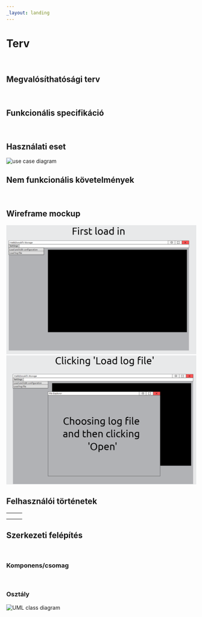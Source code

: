 ```yaml
---
_layout: landing
---
```


# Terv

<br>

## Megvalósíthatósági terv

<br>

## Funkcionális specifikáció

<br>

## Használati eset

![use case diagram](https://www.plantuml.com/plantuml/svg/bPQ_ZjGm4CPxFuLrD5p1FS0MwCILIEZ4mGEOP3RhYsD7zWH1q3q4BTsMAQYGU06BzsBnibA6dSo6RVtDR_vySvExJMWY3ftJGuBA950EjgWnw6YR7UhQHgZG1gzIQtrlekbq5toeTZ5qeBV67K9CXI7gzzeaVVKEOfUdjZ5ZRQxKds3Z6mVwOOJOGXhnrrVzHUd3x_dhuBUs6MBULpR_qEcao5E2Q_tipjI0hzm0H_LzthlFvfBgBa-k3nv3AoYVL17Fghk7EDg357nbpQc-Xz5sW_jRtGV0_DFnMQco0xyWozyUTPf9pnHqBd9cLYldRecOQCYCfOmdZPofBwApDq9mUS88kp3cVJBNN3l_IihlWZKtBrxoVMoqzHz32wi0j0u19FfVK7HUD5uC5Smb27wt2eAQGQBu07vFQ3frPdE9P6sbiRmnQuENzfWVba2IxLqFAuTaTaI8bTmDeHX6i1qG3PPNwSOKKe_0_m4gTIbrQL98lT5zX0fgM0lYTvXYn7OBIBhU6msV47ozWi9FYbAKakyHZw82qfwmClzBMucJlvzpeDpawMav_cc-v6_oD08kVC8xQ1x1WS_VZv2ZwArfCU_Z-Qkwv6Rv7-HG8elWBw4y5dvoCdLXFZUhwvBsMgQGGtCBlXuwftu3)

## Nem funkcionális követelmények

<br>

## Wireframe mockup

<img src="./wirefame/pngs/load_in.png" alt="After starting the program" width="1000"/>
<img src="./wirefame/pngs/load_log_file.png" alt="Loading in a log file" width="1000"/>

## Felhasználói történetek

|   |   |   |
|---|---|---|
|   |   |   |
|   |   |   |
|   |   |   |

## Szerkezeti felépítés

<br>

### Komponens/csomag

<br>

### Osztály
![UML class diagram](https://www.plantuml.com/plantuml/svg/hLVDRjiu4BxhAOXUuZGoiEsn2DgcJhC9qA11x5qVYXveQIApeKY173dnUhtFlYHjMTPOT12WFaIJcM_-oT7eiqLki2ub6qbkxQNWXU5bOX-5ghYZMERP5uX6p6g4cqohiVW7s1z9Kl7iaHV0tlmjuEaDMoNC_NgP_XVii8kgOgirOTvoeQP2vVffNtRI2AklkS2eVAJLWoWE8UlaC9vRdOCy36ed-i8jiFDpFhDeU8OVFnwBTQSL3ve0uz77iUjalLVf83eezHqOAoo2oe0crtW8xFOtB7br9IIm3yoY4QheIfrLXKVa2Bpqfy29XK8Yu_RnYAggoub3s7jO09Sn0nVMYaALe72CXYCKotvpAuiSHRPcPzyqpmSLn_aEUEgea7ohiav8SRveRd9QcycoYaH_DXKvpdk2Fhi6KSonJ-AEWcFVkCVtsI_8y4VwyrKfX12x9d4kx0_dY3sdp3-MFmUd7HzifIim7BLf3rnBaHfyquNl5wt2rmKejDvieDuIgJ7QU6aWYF1ESgN0J4G97fBhUYQ1O2e32w5hBx_a21xRJTA55MmFpBkKcVSfsrOtPQKjsWeTAlbe1-3_xe8dg35V02dqaPR4aFrZPYpAMZfjhVQleb08ve5dq6dImN6SSYdT_B7EZmJKAWmW2hhNCusaMsStUQYEunlWkLPokIOv-p6_nJmVHTvfAtpy--0kub8OoBQG7Ts5-3lkfFv1h6-AUH5qtf9B92ngiuo9G-A3v-OOB1j2DCIlXdZoBgRSmBMkBQICjoRfKK2e1eIt6Ju3R5CW03U5nSFIPq9LHtEk2fXmKm3koMWFWz5Nj_1FpUMH3j84mDkRQIq9ZXJKWSBpKmpstxOUfa6UTiL_ARu1nFDjUq6JzeMmsohtjTisJebm8ZBVd72xhxdA9HZIsBeSQOk-yQXBaTqeXA87v0VF2w1i3dajmUVlqKIyIsrGwjoRyk_ebCN72pabfZcqk24ejZO65DwsjhjpTCHbvWSE-EFOziYPQyvkv3eDlojVn845bOVST9XAdr86JM4lJ65xcmggBhT6IKElKdQVib7AfYcRH5MReK6rbJOuTm5mwnAmklR_F875f7SydusapXwdme9__UqRXMS4PHsvZYZgsW_ar-ZJ59gzX6HmUJMEglZc4NZxjd1rWqhoPVmEXPQGxVJmCZLJv73C4Nvq7sXthur7waIFmvaEDRE1P2kz06D43kju-5T22Jk7_BSQ3Hi2DNR_xiLHUly-3g4bYqCwYs8Vgc-5du15wtU3DWlFOgi0yzz7UZZS-yn8JbfU-AYWRFe9aIJaU-RVOLtjMzo9avC8ilNp8hZrJl59wz75AU418q4q_Xge-wlYKJGEgS9BaH3cJcqtlvDaHxAjB3Jc0qFVCdQ-3z1xoLFsPcMdt6RFJf9s1MoAwFS-mXvkvdYIXFlYEI4aUZk9k7lBakGpgBmkvVy0)